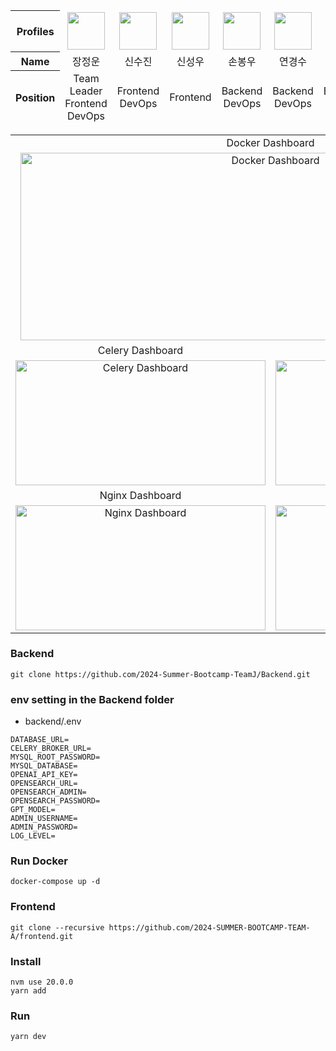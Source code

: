 <table width="100%" align="center" style="border-collapse: collapse; text-align: center;">
<thead>
<tr>
<th>Profiles</th>
<td width="100" align="center">
<a href="https://github.com/devwoon">
<img src="https://github.com/user-attachments/assets/cee90a0d-2043-4946-96ef-fcf88ae0af43" width="60" height="60">
</a>
</td>
<td width="100" align="center">
<a href="https://github.com/Shin-Sujin">
<img src="https://github.com/user-attachments/assets/fd9eb9a0-596c-4c3e-9369-251e7bd7edcd" width="60" height="60">
</a>
</td>
<td width="100" align="center">
<a href="https://github.com/Shinsungwoo21">
<img src="https://github.com/user-attachments/assets/b82a4a66-58e2-40d6-a89b-e612f5ef00e9" width="60" height="60">
</a>
</td>
<td width="100" align="center">
<a href="https://github.com/bong-u">
<img src="https://github.com/user-attachments/assets/5b3f19e5-d64b-4c77-bc99-e26e6db35b65" width="60" height="60">
</a>
</td>
<td width="100" align="center">
<a href="https://github.com/yksoo00">
<img src="https://github.com/user-attachments/assets/cba82a56-c81e-447f-943e-694b78d39287" width="60" height="60">
</a>
</td>
<td width="100" align="center">
<a href="https://github.com/Boseong0902">
<img src="https://github.com/user-attachments/assets/df2c5ece-f25e-4cd6-9c21-538f66b025b6" width="60" height="60">
</a>
</td>
</tr>
<tr>
<th>Name</th>
<td width="100" align="center">장정운</td>
<td width="100" align="center">신수진</td>
<td width="100" align="center">신성우</td>
<td width="100" align="center">손봉우</td>
<td width="100" align="center">연경수</td>
<td width="100" align="center">박보성</td>
</tr>
<tr>
<th>Position</th>
<td width="150" height="20" align="center">
Team Leader<br>
Frontend<br>
DevOps<br>
</td>
<td width="150" align="center">
Frontend<br>
DevOps<br>
</td>
<td width="150" align="center">
Frontend
</td>
<td width="150" align="center">
Backend<br>
DevOps
</td>
<td width="150" align="center">
Backend<br>
DevOps
</td>
<td width="150" align="center">
Backend<br>
DevOps
</td>
</tr>
</thead>
</table>



<table align="center" style="border-collapse: collapse;">
   <tr>
    <td colspan="2" align="center">Docker Dashboard</td>
  </tr>
  <tr>
    <td colspan="2" align="center">
      <img src="https://github.com/user-attachments/assets/b3e7a942-856f-407d-9c71-3bf8fe16bd90" alt="Docker Dashboard" style="width: 800px; height: 300px;">
    </td>
  </tr>
  <tr>
    <td align="center">Celery Dashboard</td>
    <td align="center">FastAPI Dashboard</td>
  </tr>
  <tr>
    <td align="center">
      <img src="https://github.com/user-attachments/assets/18048a66-2988-467e-972b-5361deba062d" alt="Celery Dashboard" style="width: 400px; height: 200px;">
    </td>
    <td align="center">
      <img src="https://github.com/user-attachments/assets/4a7a534f-f7bc-40a0-b329-b1cca886ebce" alt="FastAPI Dashboard" style="width: 400px; height: 200px;">
    </td>
  </tr>
  <tr>
    <td align="center">Nginx Dashboard</td>
    <td align="center">Rabbitmq Dashboard</td>
  </tr>
  <tr>
    <td align="center">
      <img src="https://github.com/user-attachments/assets/de1f834d-59f1-4409-9b44-6b4899112302" alt="Nginx Dashboard" style="width: 400px; height: 200px;">
    </td>
    <td align="center">
      <img src="https://github.com/user-attachments/assets/5560a6b9-2d14-4f65-aef7-b78fd6dbec98" alt="Rabbitmq Dashboard" style="width: 400px; height: 200px;">
    </td>
  </tr>
</table>





### Backend 
```
git clone https://github.com/2024-Summer-Bootcamp-TeamJ/Backend.git
```
### env setting in the Backend folder
* backend/.env
```
DATABASE_URL=
CELERY_BROKER_URL=
MYSQL_ROOT_PASSWORD=
MYSQL_DATABASE=
OPENAI_API_KEY=
OPENSEARCH_URL=
OPENSEARCH_ADMIN=
OPENSEARCH_PASSWORD=
GPT_MODEL=
ADMIN_USERNAME=
ADMIN_PASSWORD=
LOG_LEVEL=
```
### Run Docker
```
docker-compose up -d 
```
### Frontend
```
git clone --recursive https://github.com/2024-SUMMER-BOOTCAMP-TEAM-A/frontend.git
```
### Install
```
nvm use 20.0.0
yarn add
```

### Run
```
yarn dev
```
</br>










